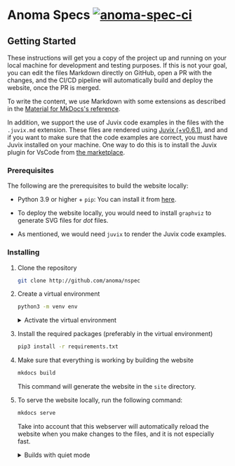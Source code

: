 # Anoma Specs [![anoma-spec-ci](https://github.com/anoma/nspec/actions/workflows/ci.yml/badge.svg)](https://github.com/anoma/nspec/actions/workflows/ci.yml)

<!-- --8<-- [start:all]-- -->

## Getting Started

These instructions will get you a copy of the project up and running on your
local machine for development and testing purposes. If this is not your goal,
you can edit the files Markdown directly on GitHub, open a PR with the changes,
and the CI/CD pipeline will automatically build and deploy the website, once
the PR is merged.

To write the content, we use Markdown with some extensions as described in the
[Material for MkDocs's reference](https://squidfunk.github.io/mkdocs-material/reference/).

In addition, we support the use of Juvix code examples in the files with the
`.juvix.md` extension. These files are rendered using [Juvix
(+v0.6.1)](https://docs.juvix.org/), and and if you want to make sure that the
code examples are correct, you must have Juvix installed on your machine. One
way to do this is to install the Juvix plugin for VsCode from [the
marketplace](https://marketplace.visualstudio.com/items?itemName=heliax.juvix-mode).

### Prerequisites

The following are the prerequisites to build the website locally:

- Python 3.9 or higher + `pip`: You can install it from [here](https://www.python.org/downloads/).

- To deploy the website locally, you would need to install `graphviz` to generate SVG files for *dot* files.

- As mentioned, we would need `juvix` to render the Juvix code examples.

### Installing

1. Clone the repository

    ```bash
    git clone http://github.com/anoma/nspec
    ```

2. Create a virtual environment

    ```bash
    python3 -m venv env
    ```

    <details> <summary> Activate the virtual environment </summary>

    Make sure to activate the virtual environment before proceeding. If you are using
    `bash`, you can do this by running:

    ```bash
    source env/bin/activate
    ```

    On `fish`, you can do this by running:

    ```bash
    source env/bin/activate.fish
    ```

    On `zsh`, you can do this by running:

    ```bash
    source env/bin/activate.zsh
    ```

    </details>

3. Install the required packages (preferably in the virtual environment)

    ```bash
    pip3 install -r requirements.txt
    ```

4. Make sure that everything is working by building the website

    ```bash
    mkdocs build
    ```

    This command will generate the website in the `site` directory.

5. To serve the website locally, run the following command:

    ```bash
    mkdocs serve
    ```

    Take into account that this webserver will automatically reload the website
    when you make changes to the files, and it is not especially fast.

    <details> <summary> Builds with quiet mode </summary>

     By default, both `make build` or `make serve` are not configured to use the
    `--quiet` flag that suppresses the output of the build process, including
    warnings and errors. If you don't see all this output, you can run:

    ```bash
    MKDOCSFLAGS=--quiet make build
    ```

    ```bash
    make test-build
    ```

    </details>

<!-- --8<-- [end:all]-- -->